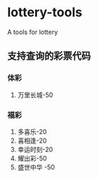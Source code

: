 # lottery-tools
A tools for lottery

## 支持查询的彩票代码

### 体彩

1. 万里长城-50

### 福彩

1. 多喜乐-20
2. 喜相逢-20
3. 幸运时刻-20
4. 耀出彩-50
5. 盛世中华 -50
